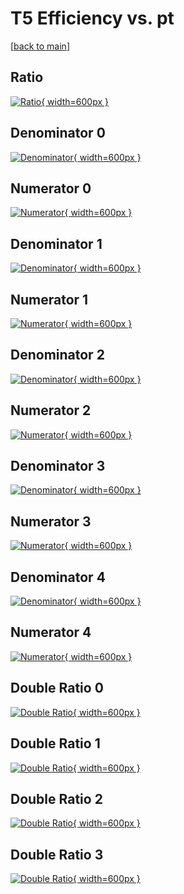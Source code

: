 # T5 Efficiency vs. pt

[[back to main](./)]



## Ratio

[![Ratio](../mtv/var/T5_xtr_321_-1_eff_pt.png){ width=600px }](../mtv/var/T5_xtr_321_-1_eff_pt.pdf)

## Denominator 0

[![Denominator](../mtv/den/T5_xtr_321_-1_eff_pt_den0.png){ width=600px }](../mtv/den/T5_xtr_321_-1_eff_pt_den0.pdf)

## Numerator 0

[![Numerator](../mtv/num/T5_xtr_321_-1_eff_pt_num0.png){ width=600px }](../mtv/num/T5_xtr_321_-1_eff_pt_num0.pdf)

## Denominator 1

[![Denominator](../mtv/den/T5_xtr_321_-1_eff_pt_den1.png){ width=600px }](../mtv/den/T5_xtr_321_-1_eff_pt_den1.pdf)

## Numerator 1

[![Numerator](../mtv/num/T5_xtr_321_-1_eff_pt_num1.png){ width=600px }](../mtv/num/T5_xtr_321_-1_eff_pt_num1.pdf)

## Denominator 2

[![Denominator](../mtv/den/T5_xtr_321_-1_eff_pt_den2.png){ width=600px }](../mtv/den/T5_xtr_321_-1_eff_pt_den2.pdf)

## Numerator 2

[![Numerator](../mtv/num/T5_xtr_321_-1_eff_pt_num2.png){ width=600px }](../mtv/num/T5_xtr_321_-1_eff_pt_num2.pdf)

## Denominator 3

[![Denominator](../mtv/den/T5_xtr_321_-1_eff_pt_den3.png){ width=600px }](../mtv/den/T5_xtr_321_-1_eff_pt_den3.pdf)

## Numerator 3

[![Numerator](../mtv/num/T5_xtr_321_-1_eff_pt_num3.png){ width=600px }](../mtv/num/T5_xtr_321_-1_eff_pt_num3.pdf)

## Denominator 4

[![Denominator](../mtv/den/T5_xtr_321_-1_eff_pt_den4.png){ width=600px }](../mtv/den/T5_xtr_321_-1_eff_pt_den4.pdf)

## Numerator 4

[![Numerator](../mtv/num/T5_xtr_321_-1_eff_pt_num4.png){ width=600px }](../mtv/num/T5_xtr_321_-1_eff_pt_num4.pdf)

## Double Ratio 0

[![Double Ratio](../mtv/ratio/T5_xtr_321_-1_eff_pt_ratio0.png){ width=600px }](../mtv/ratio/T5_xtr_321_-1_eff_pt_ratio0.pdf)

## Double Ratio 1

[![Double Ratio](../mtv/ratio/T5_xtr_321_-1_eff_pt_ratio1.png){ width=600px }](../mtv/ratio/T5_xtr_321_-1_eff_pt_ratio1.pdf)

## Double Ratio 2

[![Double Ratio](../mtv/ratio/T5_xtr_321_-1_eff_pt_ratio2.png){ width=600px }](../mtv/ratio/T5_xtr_321_-1_eff_pt_ratio2.pdf)

## Double Ratio 3

[![Double Ratio](../mtv/ratio/T5_xtr_321_-1_eff_pt_ratio3.png){ width=600px }](../mtv/ratio/T5_xtr_321_-1_eff_pt_ratio3.pdf)

